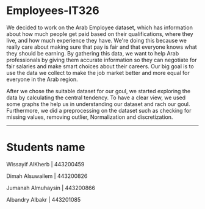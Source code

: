 # Employees-IT326

  We decided to work on the Arab Employee dataset, which has information about how much people get paid based on their qualifications, where they live, and how much experience they have. We're doing this because we really care about making sure that pay is fair and that everyone knows what they should be earning. By gathering this data, we want to help Arab professionals by giving them accurate information so they can negotiate for fair salaries and make smart choices about their careers. Our big goal is to use the data we collect to make the job market better and more equal for everyone in the Arab region.
  
  After we chose the suitable dataset for our goul, we started exploring the data by calculating the central tendency. To have a clear view, we used some graphs the help us in understanding our dataset and rach our goul. Furthermore, we did a preprocessing on the dataset such as checking for missing values, removing outlier, Normalization and discretization. 

  ----------------------------------------------------------

# Students name 
Wissayif AlKherb | 443200459

Dimah Alsuwailem | 443200826

Jumanah Almuhaysin | 443200866

Albandry Albakr | 443201085
